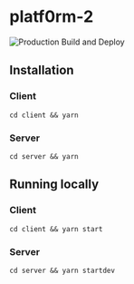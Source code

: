 # platf0rm-2

![Production Build and Deploy](https://github.com/AdScribe/platf0rm-2/workflows/Production%20Build%20and%20Deploy/badge.svg)

## Installation

### Client

`cd client && yarn`

### Server

`cd server && yarn`

## Running locally

### Client

`cd client && yarn start`

### Server

`cd server && yarn startdev`
